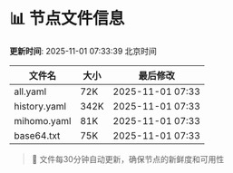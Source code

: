 # 📊 节点文件信息

**更新时间**: 2025-11-01 07:33:39 北京时间

| 文件名 | 大小 | 最后修改 |
|--------|------|----------|
| all.yaml | 72K | 2025-11-01 07:33 |
| history.yaml | 342K | 2025-11-01 07:33 |
| mihomo.yaml | 81K | 2025-11-01 07:33 |
| base64.txt | 75K | 2025-11-01 07:33 |

> 🔄 文件每30分钟自动更新，确保节点的新鲜度和可用性
